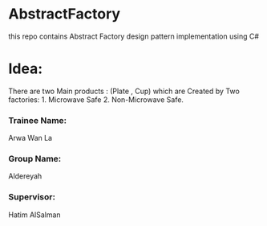 # AbstractFactory
this repo contains Abstract Factory design pattern implementation using C#

# Idea:
There are two Main products : (Plate , Cup) which are Created by Two factories: 1. Microwave Safe 2. Non-Microwave Safe.

### Trainee Name:
Arwa Wan La

### Group Name:
Aldereyah

### Supervisor:
Hatim AlSalman
